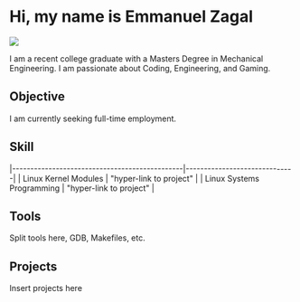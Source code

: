 # Hi, my name is Emmanuel Zagal
<a href="https://www.linkedin.com/in/ezagal1916"><img src="https://img.shields.io/badge/-LinkedIn-0072b1?&style=for-the-badge&logo=linkedin&logoColor=white" /></a>

I am a recent college graduate with a Masters Degree in Mechanical Engineering.
I am passionate about Coding, Engineering, and Gaming.
## Objective
I am currently seeking full-time employment.

## Skill
|-----------------------------------------------|------------------------------|
| Linux Kernel Modules                          | "hyper-link to project"      |
| Linux Systems Programming                     | "hyper-link to project"      |

## Tools

Split tools here, GDB, Makefiles, etc.

## Projects
Insert projects here


<!--
**ezagal1916/ezagal1916** is a ✨ _special_ ✨ repository because its `README.md` (this file) appears on your GitHub profile.

Here are some ideas to get you started:

- 🔭 I’m currently working on ...
- 🌱 I’m currently learning ...
- 👯 I’m looking to collaborate on ...
- 🤔 I’m looking for help with ...
- 💬 Ask me about ...
- 📫 How to reach me: ...
- 😄 Pronouns: ...
- ⚡ Fun fact: ...
-->
